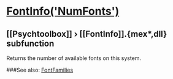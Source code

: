 # [FontInfo('NumFonts')](FontInfo-NumFonts) 
## [[Psychtoolbox]] &#8250; [[FontInfo]].{mex*,dll} subfunction


Returns the number of available fonts on this system.  


###See also:
[FontFamilies](FontInfo-FontFamilies)
